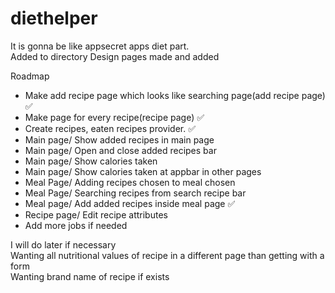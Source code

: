 # diethelper
  
It is gonna be like appsecret apps diet part.  
Added to directory
Design pages made and added


Roadmap

- Make add recipe page which looks like searching page(add recipe page)  ✅  
- Make page for every recipe(recipe page)  ✅  
- Create recipes, eaten recipes provider.  ✅  
- Main page/ Show added recipes in main page  
- Main page/ Open and close added recipes bar  
- Main page/ Show calories taken  
- Main page/ Show calories taken at appbar in other pages  
- Meal Page/ Adding recipes chosen to meal chosen  
- Meal Page/ Searching recipes from search recipe bar  
- Meal page/ Add added recipes inside meal page  ✅  
- Recipe page/ Edit recipe attributes  
- Add more jobs if needed  


I will do later if necessary  
Wanting all nutritional values of recipe in a different page than getting with a form  
Wanting brand name of recipe if exists  
